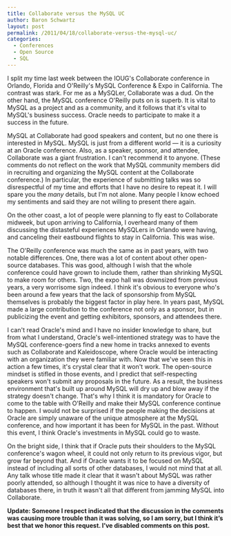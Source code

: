 ```yaml
---
title: Collaborate versus the MySQL UC
author: Baron Schwartz
layout: post
permalink: /2011/04/18/collaborate-versus-the-mysql-uc/
categories:
  - Conferences
  - Open Source
  - SQL
---
```

I split my time last week between the IOUG's Collaborate conference in Orlando, Florida and O'Reilly's MySQL Conference &#038; Expo in California. The contrast was stark. For me as a MySQLer, Collaborate was a dud. On the other hand, the MySQL conference O'Reilly puts on is superb. It is vital to MySQL as a project and as a community, and it follows that it's vital to MySQL's business success. Oracle needs to participate to make it a success in the future.

MySQL at Collaborate had good speakers and content, but no one there is interested in MySQL. MySQL is just from a different world &#8212; it is a curiosity at an Oracle conference. Also, as a speaker, sponsor, and attendee, Collaborate was a giant frustration. I can't recommend it to anyone. (These comments do not reflect on the work that MySQL community members did in recruiting and organizing the MySQL content at the Collaborate conference.) In particular, the experience of submitting talks was so disrespectful of my time and efforts that I have no desire to repeat it. I will spare you the *many* details, but I'm not alone. Many people I know echoed my sentiments and said they are not willing to present there again.

On the other coast, a lot of people were planning to fly east to Collaborate midweek, but upon arriving to California, I overheard many of them discussing the distasteful experiences MySQLers in Orlando were having, and canceling their eastbound flights to stay in California. This was wise.

The O'Reilly conference was much the same as in past years, with two notable differences. One, there was a lot of content about other open-source databases. This was good, although I wish that the whole conference could have grown to include them, rather than shrinking MySQL to make room for others. Two, the expo hall was downsized from previous years, a very worrisome sign indeed. I think it's obvious to everyone who's been around a few years that the lack of sponsorship from MySQL themselves is probably the biggest factor in play here. In years past, MySQL made a large contribution to the conference not only as a sponsor, but in publicizing the event and getting exhibitors, sponsors, and attendees there.

I can't read Oracle's mind and I have no insider knowledge to share, but from what I understand, Oracle's well-intentioned strategy was to have the MySQL conference-goers find a new home in tracks annexed to events such as Collaborate and Kaleidoscope, where Oracle would be interacting with an organization they were familiar with. Now that we've seen this in action a few times, it's crystal clear that it won't work. The open-source mindset is stifled in those events, and I predict that self-respecting speakers won't submit any proposals in the future. As a result, the business environment that's built up around MySQL will dry up and blow away if the strategy doesn't change. That's why I think it is mandatory for Oracle to come to the table with O'Reilly and make their MySQL conference continue to happen. I would not be surprised if the people making the decisions at Oracle are simply unaware of the unique atmosphere at the MySQL conference, and how important it has been for MySQL in the past. Without this event, I think Oracle's investments in MySQL could go to waste.

On the bright side, I think that if Oracle puts their shoulders to the MySQL conference's wagon wheel, it could not only return to its previous vigor, but grow far beyond that. And if Oracle wants it to be focused on MySQL instead of including all sorts of other databases, I would not mind that at all. Any talk whose title made it clear that it wasn't about MySQL was rather poorly attended, so although I thought it was nice to have a diversity of databases there, in truth it wasn't all that different from jamming MySQL into Collaborate.

**Update: Someone I respect indicated that the discussion in the comments was causing more trouble than it was solving, so I am sorry, but I think it’s best that we honor this request. I’ve disabled comments on this post.**
